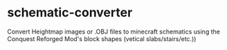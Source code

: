 # schematic-converter
Convert Heightmap images or .OBJ files to minecraft schematics using the Conquest Reforged Mod's block shapes (vetical slabs/stairs/etc.))
